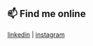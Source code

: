 ## 📫 Find me online
[linkedin](https://www.linkedin.com/in/stevthedev/) | [instagram](https://www.instagram.com/sf1tzp/) 
